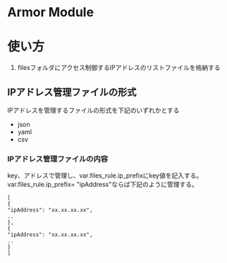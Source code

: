 Armor Module
===

# 使い方

1. filesフォルダにアクセス制御するIPアドレスのリストファイルを格納する

## IPアドレス管理ファイルの形式

IPアドレスを管理するファイルの形式を下記のいずれかとする

- json
- yaml
- csv

### IPアドレス管理ファイルの内容

key、アドレスで管理し、var.files_rule.ip_prefixにkey値を記入する。
var.files_rule.ip_prefix= "ipAddress"ならば下記のように管理する。

```
[
{
"ipAddress": "xx.xx.xx.xx",
..
},
{
"ipAddress": "xx.xx.xx.xx",
..
}
]
```

